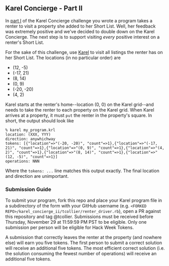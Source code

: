## Karel Concierge - Part II

In [part I](../karel_concierge/) of the Karel Concierge challenge you wrote a
program takes a renter to visit a property she added to her Short List. Well, her
feedback was extremely positive and we've decided to double down on the Karel
Concierge. The next step is to support visiting _every_ positive interest on a
renter's Short List.

For the sake of this challenge, use
[Karel](https://github.com/apartmentlist/karel-interpreter) to visit all
listings the renter has on her Short List. The locations (in no particular order)
are

* (12, -5)
* (-17, 21)
* (8, 14)
* (0, 9)
* (-20, -20)
* (4, 2)

Karel starts at the renter's home--location (0, 0)
on the Karel grid--and needs to take the renter to each property
on the Karel grid. When Karel arrives at a property, it must `put` the renter in
the property's square. In short, the output should look like

```
% karel my_program.krl
location: (XXX, YYY)
direction: anywhichway
tokens: [{"location"=>"(-20, -20)", "count"=>1},{"location"=>"(-17, 21)", "count"=>1},{"location"=>"(0, 9)", "count"=>1},{"location"=>"(4, 2)", "count"=>1},{"location"=>"(8, 14)", "count"=>1},{"location"=>"(12, -5)", "count"=>1}]
operations: NNN
```

Where the `tokens: ...` line matches this output exactly. The final location and
direction are unimportant.

### Submission Guide

To submit your program, fork this repo and place your Karel program file in a
subdirectory of the form with your GitHub username (e.g. `<FORKED REPO>/karel_concierge_ii/tcollier/renter_driver.rb`), open a PR against this repository and tag @tcollier. Submissions must be received before Thursday,
November 29 at 11:59:59 PM PST to be eligible. Only one submission per person will
be eligible for Hack Week Tokens.

A submission that correctly leaves the renter at the property (and nowhere else) will
earn you five tokens. The first person to submit a correct solution will receive an
additional five tokens. The most efficient correct solution (i.e. the solution consuming
the fewest number of operations) will receive an additional five tokens.
